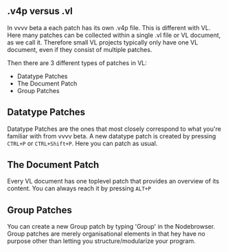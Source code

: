 ## .v4p versus .vl
In vvvv beta a each patch has its own .v4p file. This is different with VL. Here many patches can be collected within a single .vl file or VL document, as we call it. Therefore small VL projects typically only have one VL document, even if they consist of multiple patches.

Then there are 3 different types of patches in VL:

* Datatype Patches
* The Document Patch
* Group Patches

## Datatype Patches
Datatype Patches are the ones that most closely correspond to what you're familiar with from vvvv beta. A new datatype patch is created by pressing `CTRL+P` or `CTRL+Shift+P`. Here you can patch as usual.

## The Document Patch
Every VL document has one toplevel patch that provides an overview of its content. You can always reach it by pressing `ALT+P`

## Group Patches
You can create a new Group patch by typing 'Group' in the Nodebrowser. Group patches are merely organisational elements in that hey have no purpose other than letting you structure/modularize your program.
